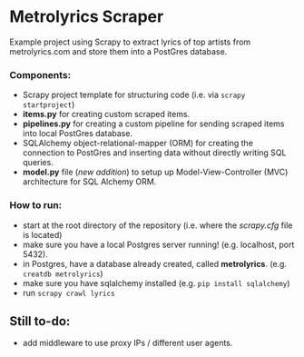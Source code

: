 # Metrolyrics Scraper

Example project using Scrapy to extract lyrics of top artists from metrolyrics.com and store them into a PostGres database.

### Components:
- Scrapy project template for structuring code (i.e. via ``scrapy startproject``)
- **items.py** for creating custom scraped items.
- **pipelines.py** for creating a custom pipeline for sending scraped items into local PostGres database.
- SQLAlchemy object-relational-mapper (ORM) for creating the connection to PostGres and inserting data without directly writing SQL queries.
- **model.py** file (*new addition*) to setup up Model-View-Controller (MVC) architecture for SQL Alchemy ORM.

### How to run:
- start at the root directory of the repository (i.e. where the *scrapy.cfg* file is located)
- make sure you have a local Postgres server running! (e.g. localhost, port 5432).
- in Postgres, have a database already created, called **metrolyrics**. (e.g. ``creatdb metrolyrics``)
- make sure you have sqlalchemy installed (e.g. ``pip install sqlalchemy``)
- run ``scrapy crawl lyrics``


## Still to-do:
- add middleware to use proxy IPs / different user agents.
